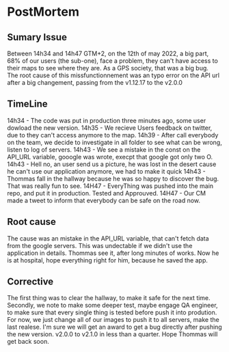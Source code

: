 <h1>PostMortem</h1>

<h2>Sumary Issue</h2>

<p>
  Between 14h34 and 14h47 GTM+2, on the 12th of may 2022, a big part, 68% of our
  users (the sub-one), face a problem, they can't have access to their maps to
  see where they are. As a GPS society, that was a big bug.</br>
  The root cause of this missfunctionnement was an typo error on the API url after
  a big changement, passing from the v1.12.17 to the v2.0.0
</p>

<h2>TimeLine</h2>

<p>
    14h34 - The code was put in production three minutes ago, some user dowload the new version.
    14h35 - We recieve Users feedback on twitter, due to they can't access anymore to the map.
    14h39 - After call everybody on the team, we decide to investigate in all folder to see what can be wrong, listen to log of servers.
    14h43 - We see a mistake in the const on the API_URL variable, gooogle was wrote, execpt that google got only two O.
    14h43 - Hell no, an user send us a picture, he was lost in the desert cause he can't use our application anymore, we had to make it quick
    14h43 - Thommas fall in the hallway because he was so happy to discover the bug. That was really fun to see.
    14H47 - EveryThing was pushed into the main repo, and put it in production. Tested and Approuved.
    14H47 - Our CM made a tweet to inform that everybody can be safe on the road now.
</p>

<h2>Root cause</h2>

<p>
    The cause was an mistake in the API_URL variable, that can't fetch data from the google servers.
    This was undectable if we didn't use the application in details.
    Thommas see it, after long minutes of works. Now he is at hospital, hope everything right for him, because he saved the app.
</p>

<h2>Corrective</h2>

<p>
    The first thing was to clear the hallway, to make it safe for the next time.
    Secondly, we note to make some deeper test, maybe engage QA engineer, to make sure that every single thing is tested before
    push it into prodution.
    For now, we just change all of our images to push it to all servers, make the last realese.
    I'm sure we will get an award to get a bug directly after pushing the new version. v2.0.0 to v2.1.0 in less than a quarter.
    Hope Thommas will get back soon.
</p>
